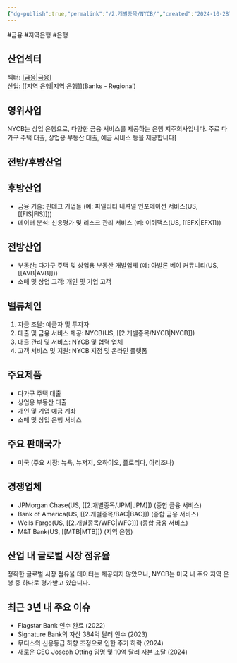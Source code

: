 ```yaml
---
{"dg-publish":true,"permalink":"/2.개별종목/NYCB/","created":"2024-10-28T16:21:08.303+09:00","updated":"2025-06-03T20:06:00.478+09:00"}
---
```


#금융 #지역은행 #은행 

## 산업섹터

섹터: [[금융\|금융]](Financials)  
산업: [[지역 은행\|지역 은행]](Banks - Regional)

## 영위사업

NYCB는 상업 은행으로, 다양한 금융 서비스를 제공하는 은행 지주회사입니다. 주로 다가구 주택 대출, 상업용 부동산 대출, 예금 서비스 등을 제공합니다[

## 전방/후방산업

## 후방산업

- 금융 기술: 핀테크 기업들 (예: 피델리티 내셔널 인포메이션 서비스(US, [[FIS\|FIS]]))
- 데이터 분석: 신용평가 및 리스크 관리 서비스 (예: 이퀴팩스(US, [[EFX\|EFX]]))

## 전방산업

- 부동산: 다가구 주택 및 상업용 부동산 개발업체 (예: 아발론 베이 커뮤니티(US, [[AVB\|AVB]]))
- 소매 및 상업 고객: 개인 및 기업 고객

## 밸류체인

1. 자금 조달: 예금자 및 투자자
2. 대출 및 금융 서비스 제공: NYCB(US, [[2.개별종목/NYCB\|NYCB]])
3. 대출 관리 및 서비스: NYCB 및 협력 업체
4. 고객 서비스 및 지원: NYCB 지점 및 온라인 플랫폼

## 주요제품

- 다가구 주택 대출
- 상업용 부동산 대출
- 개인 및 기업 예금 계좌
- 소매 및 상업 은행 서비스

## 주요 판매국가

- 미국 (주요 시장: 뉴욕, 뉴저지, 오하이오, 플로리다, 아리조나)

## 경쟁업체

- JPMorgan Chase(US, [[2.개별종목/JPM\|JPM]]) (종합 금융 서비스)
- Bank of America(US, [[2.개별종목/BAC\|BAC]]) (종합 금융 서비스)
- Wells Fargo(US, [[2.개별종목/WFC\|WFC]]) (종합 금융 서비스)
- M&T Bank(US, [[MTB\|MTB]]) (지역 은행)

## 산업 내 글로벌 시장 점유율

정확한 글로벌 시장 점유율 데이터는 제공되지 않았으나, NYCB는 미국 내 주요 지역 은행 중 하나로 평가받고 있습니다.

## 최근 3년 내 주요 이슈

- Flagstar Bank 인수 완료 (2022)
- Signature Bank의 자산 384억 달러 인수 (2023)
- 무디스의 신용등급 하향 조정으로 인한 주가 하락 (2024)
- 새로운 CEO Joseph Otting 임명 및 10억 달러 자본 조달 (2024)
